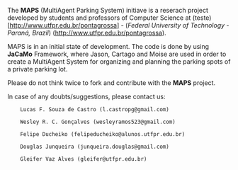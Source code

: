 The **MAPS** (MultiAgent Parking System) initiave is a reserach project developed by students and professors of Computer Science at (teste) [http://www.utfpr.edu.br/pontagrossa] - (*Federal University of Technology - Paraná, Brazil*) (http://www.utfpr.edu.br/pontagrossa).

MAPS is in an initial state of development. The code is done by using **JaCaMo** Framework, where Jason, Cartago and Moise are used in order to create a MultiAgent System for organizing and planning the parking spots of a private parking lot.

Please do not think twice to fork and contribute with the **MAPS** project. 

In case of any doubts/suggestions, please contact us:

		Lucas F. Souza de Castro (l.castropg@gmail.com)

		Wesley R. C. Gonçalves (wesleyramos523@gmail.com)

		Felipe Ducheiko (felipeducheiko@alunos.utfpr.edu.br)

		Douglas Junqueira (junqueira.douglas@gmail.com)

		Gleifer Vaz Alves (gleifer@utfpr.edu.br)		
